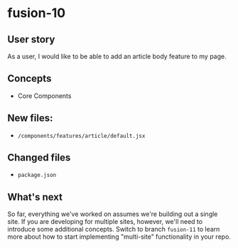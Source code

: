 # fusion-10

## User story
As a user, I would like to be able to add an article body feature to my page.

## Concepts
- Core Components

## New files:
- `/components/features/article/default.jsx`

## Changed files
- `package.json`

## What's next
So far, everything we've worked on assumes we're building out a single site. If you are developing for multiple sites, however, we'll need to introduce some additional concepts. Switch to branch `fusion-11` to learn more about how to start implementing "multi-site" functionality in your repo.
